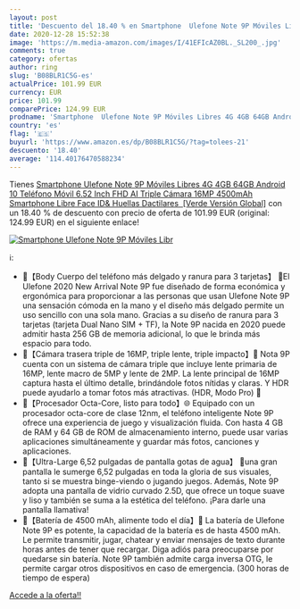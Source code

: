```yaml
---
layout: post
title: 'Descuento del 18.40 % en Smartphone  Ulefone Note 9P Móviles Libr'
date: 2020-12-28 15:52:38
image: 'https://m.media-amazon.com/images/I/41EFIcAZ0BL._SL200_.jpg'
comments: true
category: ofertas
author: ring
slug: 'B08BLR1C5G-es'
actualPrice: 101.99 EUR
currency: EUR
price: 101.99
comparePrice: 124.99 EUR
prodname: 'Smartphone  Ulefone Note 9P Móviles Libres 4G 4GB 64GB Android 10  Teléfono Móvil 6.52 Inch FHD AI Triple Cámara 16MP 4500mAh Smartphone Libre  Face ID& Huellas Dactilares  [Verde Versión Global]'
country: 'es'
flag: '🇪🇸'
buyurl: 'https://www.amazon.es/dp/B08BLR1C5G/?tag=tolees-21'
descuento: '18.40'
average: '114.40176470588234'
---
```


Tienes [Smartphone  Ulefone Note 9P Móviles Libres 4G 4GB 64GB Android 10  Teléfono Móvil 6.52 Inch FHD AI Triple Cámara 16MP 4500mAh Smartphone Libre  Face ID& Huellas Dactilares  [Verde Versión Global]](https://www.amazon.es/dp/B08BLR1C5G/?tag=tolees-21) con un 18.40 % de descuento con precio de oferta de 101.99 EUR (original: 124.99 EUR) en el siguiente enlace!

[![Smartphone  Ulefone Note 9P Móviles Libr](https://m.media-amazon.com/images/I/41EFIcAZ0BL._SL200_.jpg)](https://www.amazon.es/dp/B08BLR1C5G/?tag=tolees-21)

ℹ️:

- 🐳【Body Cuerpo del teléfono más delgado y ranura para 3 tarjetas】 🐳El Ulefone 2020 New Arrival Note 9P fue diseñado de forma económica y ergonómica para proporcionar a las personas que usan Ulefone Note 9P una sensación cómoda en la mano y el diseño más delgado permite un uso sencillo con una sola mano. Gracias a su diseño de ranura para 3 tarjetas (tarjeta Dual Nano SIM + TF), la Note 9P nacida en 2020 puede admitir hasta 256 GB de memoria adicional, lo que le brinda más espacio para todo.
- 📸【Cámara trasera triple de 16MP, triple lente, triple impacto】📸 Nota 9P cuenta con un sistema de cámara triple que incluye lente primaria de 16MP, lente macro de 5MP y lente de 2MP. La lente principal de 16MP captura hasta el último detalle, brindándole fotos nítidas y claras. Y HDR puede ayudarlo a tomar fotos más atractivas. (HDR, Modo Pro) 💁
- 📶【Procesador Octa-Core, listo para todo】🌐 Equipado con un procesador octa-core de clase 12nm, el teléfono inteligente Note 9P ofrece una experiencia de juego y visualización fluida. Con hasta 4 GB de RAM y 64 GB de ROM de almacenamiento interno, puede usar varias aplicaciones simultáneamente y guardar más fotos, canciones y aplicaciones.
- 💎【Ultra-Large 6,52 pulgadas de pantalla gotas de agua】 💎una gran pantalla le sumerge 6,52 pulgadas en toda la gloria de sus visuales, tanto si se muestra binge-viendo o jugando juegos. Además, Note 9P adopta una pantalla de vidrio curvado 2.5D, que ofrece un toque suave y liso y también se suma a la estética del teléfono. ¡Para darle una pantalla llamativa!
- 🔋【Batería de 4500 mAh, alimente todo el día】🔋 La batería de Ulefone Note 9P es potente, la capacidad de la batería es de hasta 4500 mAh. Le permite transmitir, jugar, chatear y enviar mensajes de texto durante horas antes de tener que recargar. Diga adiós para preocuparse por quedarse sin batería. Note 9P también admite carga inversa OTG, le permite cargar otros dispositivos en caso de emergencia. (300 horas de tiempo de espera)

[Accede a la oferta!!](https://www.amazon.es/dp/B08BLR1C5G/?tag=tolees-21)
